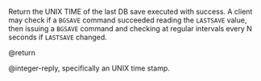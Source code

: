 

Return the UNIX TIME of the last DB save executed with success.
A client may check if a `BGSAVE` command succeeded reading the `LASTSAVE`
value, then issuing a `BGSAVE` command and checking at regular intervals
every N seconds if `LASTSAVE` changed.

@return

@integer-reply, specifically an UNIX time stamp.



[1]: /p/redis/wiki/BgsaveCommand
[2]: /p/redis/wiki/ReplyTypes